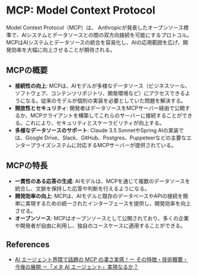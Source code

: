# MCP: Model Context Protocol

Model Context Protocol（MCP）は、 Anthropicが発表したオープンソース標準で、AIシステムとデータソースとの間の双方向接続を可能にするプロトコル。
MCPはAIシステムとデータソースの統合を容易化し、AIの応用範囲を広げ、開発効率を大幅に向上させることが期待される。

## MCPの概要

- **接続性の向上**: MCPは、AIモデルが多様なデータソース（ビジネスツール、ソフトウェア、コンテンツリポジトリ、開発環境など）にアクセスできるようになる。従来のモデルが個別の実装を必要としていた問題を解決する。
- **開放性とセキュリティ**: 開発者はデータソースをMCPサーバー経由で公開するか、MCPクライアントを構築してこれらのサーバーに接続することができる。これにより、セキュリティとスケーラビリティが向上する。
- **多様なデータソースのサポート**: Claude 3.5 SonnetやSpring AIの実装では、Google Drive、Slack、GitHub、Postgres、Puppeteerなどの主要なエンタープライズシステムに対応するMCPサーバーが提供されている。

## MCPの特長

- **一貫性のある応答の生成**: AIモデルは、MCPを通じて複数のデータソースを統合し、文脈を保持した応答や判断を行えるようになる。
- **開発効率の向上**: MCPは、AIモデルと既存のデータベースやAPIの接続を簡単に実現するための統一されたインターフェースを提供し、開発効率を向上させる。
- **オープンソース**: MCPはオープンソースとして公開されており、多くの企業や開発者が自由に利用し、独自のユースケースに適用することができる。

## References

- [AI エージェント界隈で話題の MCP の凄さ実感！ー その特徴・技術概要・今後の展開 ー「メタ AI エージェント」実現なるか？](https://zenn.dev/h1deya/articles/mcp-introduction)
